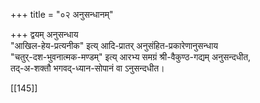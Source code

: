 +++
title = "०२ अनुसन्धानम्"

+++
द्वयम् अनुसन्धाय  
"आखिल-हेय-प्रत्यनीक" इत्य् आदि-प्रातर् अनुसंहित-प्रकारेणानुसन्धाय  
"चतुर्-दश-भुवनात्मक-मण्डम्" इत्य् आरभ्य समग्रं श्री-वैकुण्ठ-गद्यम् अनुसन्दधीत,  
तद्-अ-शक्तौ भगवद्-ध्यान-सोपानं वा ऽनुसन्दधीत।

[[145]]
